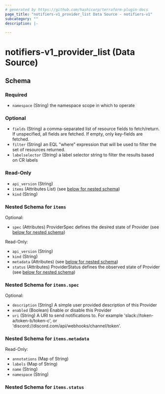```yaml
---
# generated by https://github.com/hashicorp/terraform-plugin-docs
page_title: "notifiers-v1_provider_list Data Source - notifiers-v1"
subcategory: ""
description: |-
  
---
```


# notifiers-v1_provider_list (Data Source)





<!-- schema generated by tfplugindocs -->
## Schema

### Required

- `namespace` (String) the namespace scope in which to operate

### Optional

- `fields` (String) a comma-separated list of resource fields to fetch/return.  If unspecified, all fields are fetched.  If empty, only key-fields are fetched.
- `filter` (String) an EQL "where" expression that will be used to filter the set of resources returned.
- `labelselector` (String) a label selector string to filter the results based on CR labels

### Read-Only

- `api_version` (String)
- `items` (Attributes List) (see [below for nested schema](#nestedatt--items))
- `kind` (String)

<a id="nestedatt--items"></a>
### Nested Schema for `items`

Optional:

- `spec` (Attributes) ProviderSpec defines the desired state of Provider (see [below for nested schema](#nestedatt--items--spec))

Read-Only:

- `api_version` (String)
- `kind` (String)
- `metadata` (Attributes) (see [below for nested schema](#nestedatt--items--metadata))
- `status` (Attributes) ProviderStatus defines the observed state of Provider (see [below for nested schema](#nestedatt--items--status))

<a id="nestedatt--items--spec"></a>
### Nested Schema for `items.spec`

Optional:

- `description` (String) A simple user provided description of this Provider
- `enabled` (Boolean) Enable or disable this Provider
- `uri` (String) A URI to send notifications to. For example 'slack://token-a/token-b/token-c',
or 'discord://discord.com/api/webhooks/channel/token'.


<a id="nestedatt--items--metadata"></a>
### Nested Schema for `items.metadata`

Read-Only:

- `annotations` (Map of String)
- `labels` (Map of String)
- `name` (String)
- `namespace` (String)


<a id="nestedatt--items--status"></a>
### Nested Schema for `items.status`
